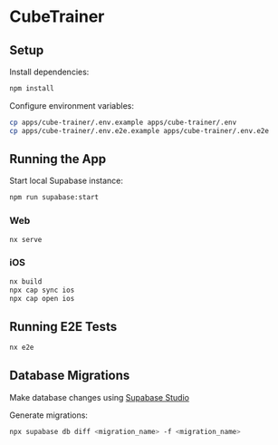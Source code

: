 # CubeTrainer

## Setup

Install dependencies:

```bash
npm install
```

Configure environment variables:

```bash
cp apps/cube-trainer/.env.example apps/cube-trainer/.env
cp apps/cube-trainer/.env.e2e.example apps/cube-trainer/.env.e2e
```

## Running the App

Start local Supabase instance:

```bash
npm run supabase:start
```

### Web

```bash
nx serve
```

### iOS

```bash
nx build
npx cap sync ios
npx cap open ios
```

## Running E2E Tests

```bash
nx e2e
```

## Database Migrations

Make database changes using [Supabase Studio](http://localhost:54323)

Generate migrations:

```bash
npx supabase db diff <migration_name> -f <migration_name>
```

